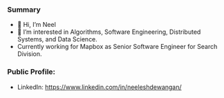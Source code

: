 ### Summary
- 👋 Hi, I’m Neel
- 👀 I’m interested in Algorithms, Software Engineering, Distributed Systems, and Data Science.
- Currently working for Mapbox as Senior Software Engineer for Search Division.

### Public Profile:
- LinkedIn: https://www.linkedin.com/in/neeleshdewangan/


